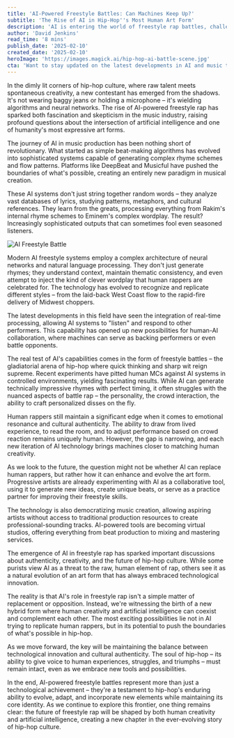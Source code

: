 ```yaml
---
title: 'AI-Powered Freestyle Battles: Can Machines Keep Up?'
subtitle: 'The Rise of AI in Hip-Hop''s Most Human Art Form'
description: 'AI is entering the world of freestyle rap battles, challenging traditional notions of creativity and authenticity in hip-hop. While machines can now generate impressive rhymes and flows, the human elements of battle rap remain hard to replicate. Instead of replacement, the future points toward collaboration between human artists and AI technology.'
author: 'David Jenkins'
read_time: '8 mins'
publish_date: '2025-02-10'
created_date: '2025-02-10'
heroImage: 'https://images.magick.ai/hip-hop-ai-battle-scene.jpg'
cta: 'Want to stay updated on the latest developments in AI and music technology? Follow us on LinkedIn for exclusive insights into how artificial intelligence is reshaping the entertainment industry!'
---
```


In the dimly lit corners of hip-hop culture, where raw talent meets spontaneous creativity, a new contestant has emerged from the shadows. It's not wearing baggy jeans or holding a microphone – it's wielding algorithms and neural networks. The rise of AI-powered freestyle rap has sparked both fascination and skepticism in the music industry, raising profound questions about the intersection of artificial intelligence and one of humanity's most expressive art forms.

The journey of AI in music production has been nothing short of revolutionary. What started as simple beat-making algorithms has evolved into sophisticated systems capable of generating complex rhyme schemes and flow patterns. Platforms like DeepBeat and Musicful have pushed the boundaries of what's possible, creating an entirely new paradigm in musical creation.

These AI systems don't just string together random words – they analyze vast databases of lyrics, studying patterns, metaphors, and cultural references. They learn from the greats, processing everything from Rakim's internal rhyme schemes to Eminem's complex wordplay. The result? Increasingly sophisticated outputs that can sometimes fool even seasoned listeners.

![AI Freestyle Battle](https://i.magick.ai/PIXE/1739219313411_magick_img.webp)

Modern AI freestyle systems employ a complex architecture of neural networks and natural language processing. They don't just generate rhymes; they understand context, maintain thematic consistency, and even attempt to inject the kind of clever wordplay that human rappers are celebrated for. The technology has evolved to recognize and replicate different styles – from the laid-back West Coast flow to the rapid-fire delivery of Midwest choppers.

The latest developments in this field have seen the integration of real-time processing, allowing AI systems to "listen" and respond to other performers. This capability has opened up new possibilities for human-AI collaboration, where machines can serve as backing performers or even battle opponents.

The real test of AI's capabilities comes in the form of freestyle battles – the gladiatorial arena of hip-hop where quick thinking and sharp wit reign supreme. Recent experiments have pitted human MCs against AI systems in controlled environments, yielding fascinating results. While AI can generate technically impressive rhymes with perfect timing, it often struggles with the nuanced aspects of battle rap – the personality, the crowd interaction, the ability to craft personalized disses on the fly.

Human rappers still maintain a significant edge when it comes to emotional resonance and cultural authenticity. The ability to draw from lived experience, to read the room, and to adjust performance based on crowd reaction remains uniquely human. However, the gap is narrowing, and each new iteration of AI technology brings machines closer to matching human creativity.

As we look to the future, the question might not be whether AI can replace human rappers, but rather how it can enhance and evolve the art form. Progressive artists are already experimenting with AI as a collaborative tool, using it to generate new ideas, create unique beats, or serve as a practice partner for improving their freestyle skills.

The technology is also democratizing music creation, allowing aspiring artists without access to traditional production resources to create professional-sounding tracks. AI-powered tools are becoming virtual studios, offering everything from beat production to mixing and mastering services.

The emergence of AI in freestyle rap has sparked important discussions about authenticity, creativity, and the future of hip-hop culture. While some purists view AI as a threat to the raw, human element of rap, others see it as a natural evolution of an art form that has always embraced technological innovation.

The reality is that AI's role in freestyle rap isn't a simple matter of replacement or opposition. Instead, we're witnessing the birth of a new hybrid form where human creativity and artificial intelligence can coexist and complement each other. The most exciting possibilities lie not in AI trying to replicate human rappers, but in its potential to push the boundaries of what's possible in hip-hop.

As we move forward, the key will be maintaining the balance between technological innovation and cultural authenticity. The soul of hip-hop – its ability to give voice to human experiences, struggles, and triumphs – must remain intact, even as we embrace new tools and possibilities.

In the end, AI-powered freestyle battles represent more than just a technological achievement – they're a testament to hip-hop's enduring ability to evolve, adapt, and incorporate new elements while maintaining its core identity. As we continue to explore this frontier, one thing remains clear: the future of freestyle rap will be shaped by both human creativity and artificial intelligence, creating a new chapter in the ever-evolving story of hip-hop culture.